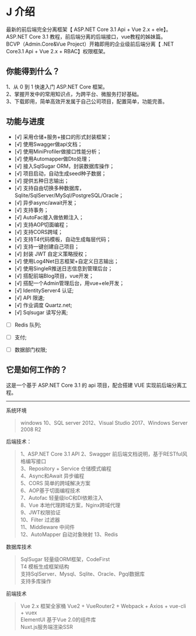 ﻿# J  介绍

最新的前后端完全分离框架【 ASP.NET Core 3.1 Api + Vue 2.x + ele】。  
ASP.NET Core 3.1 教程，前后端分离的后端接口，vue教程的姊妹篇。   
BCVP（Admin.Core&Vue Project）开箱即用的企业级前后端分离【 .NET Core3.1 Api + Vue 2.x + RBAC】权限框架。  

## 你能得到什么？
1、从 0 到 1 快速入门 ASP.NET Core 框架。  
2、掌握开发中的常用知识点，为跨平台、微服务打好基础。  
3、下载即用，简单高效开发属于自己公司项目，配置简单，功能完善。



## 功能与进度

- [√] 采用仓储+服务+接口的形式封装框架；
- [√] 使用Swagger做api文档；
- [√] 使用MiniProfiler做接口性能分析；
- [√] 使用Automapper做Dto处理；
- [√] 接入SqlSugar ORM，封装数据库操作；
- [√] 项目启动，自动生成seed种子数据；
- [√] 提供五种日志输出；
- [√] 支持自由切换多种数据库，Sqlite/SqlServer/MySql/PostgreSQL/Oracle；
- [√] 异步async/await开发；
- [√] 支持事务；
- [√] AutoFac接入做依赖注入；
- [√] 支持AOP切面编程；
- [√] 支持CORS跨域；
- [√] 支持T4代码模板，自动生成每层代码；
- [√] 支持一键创建自己项目；
- [√] 封装 JWT 自定义策略授权；
- [√] 使用Log4Net日志框架+自定义日志输出；
- [√] 使用SingleR推送日志信息到管理后台；
- [√] 搭配前端Blog项目，vue开发；
- [√] 搭配一个Admin管理后台，用vue+ele开发；
- [√] IdentityServer4 认证;
- [√] API 限速;
- [√] 作业调度 Quartz.net;
- [√] Sqlsugar 读写分离;
- [ ] Redis 队列;
- [ ] 支付;
- [ ] 数据部门权限;



## 它是如何工作的？

这是一个基于 ASP.NET Core 3.1 的 api 项目，配合搭建 VUE 实现前后端分离工程。

**************************************************************
系统环境

> windows 10、SQL server 2012、Visual Studio 2017、Windows Server 2008 R2

后端技术：

> 1、ASP.NET Core 3.1 API 
 2、Swagger 前后端文档说明，基于RESTful风格编写接口  
 3、Repository + Service 仓储模式编程  
 4、Async和Await 异步编程  
 5、CORS 简单的跨域解决方案  
 6、AOP基于切面编程技术  
 7、Autofac 轻量级IoC和DI依赖注入  
 8、Vue 本地代理跨域方案，Nginx跨域代理  
 9、JWT权限验证  
10、Filter 过滤器  
11、Middleware 中间件  
12、AutoMapper 自动对象映射
13、Redis  


数据库技术

> SqlSugar 轻量级ORM框架，CodeFirst  
 T4 模板生成框架结构  
 支持SqlServer、Mysql、Sqlite、Oracle、Pgql数据库  
 支持多库操作




前端技术

> Vue 2.x 框架全家桶 Vue2 + VueRouter2 + Webpack + Axios + vue-cli + vuex  
ElementUI 基于Vue 2.0的组件库  
Nuxt.js服务端渲染SSR  



